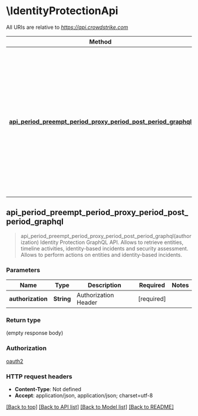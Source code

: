 # \IdentityProtectionApi

All URIs are relative to *<https://api.crowdstrike.com>*

Method | HTTP request | Description
------------- | ------------- | -------------
[**api_period_preempt_period_proxy_period_post_period_graphql**](IdentityProtectionApi.md#api_period_preempt_period_proxy_period_post_period_graphql) | **POST** /identity-protection/combined/graphql/v1 | Identity Protection GraphQL API. Allows to retrieve entities, timeline activities, identity-based incidents and security assessment. Allows to perform actions on entities and identity-based incidents.

## api_period_preempt_period_proxy_period_post_period_graphql

> api_period_preempt_period_proxy_period_post_period_graphql(authorization)
Identity Protection GraphQL API. Allows to retrieve entities, timeline activities, identity-based incidents and security assessment. Allows to perform actions on entities and identity-based incidents.

### Parameters

Name | Type | Description  | Required | Notes
------------- | ------------- | ------------- | ------------- | -------------
**authorization** | **String** | Authorization Header | [required] |

### Return type

 (empty response body)

### Authorization

[oauth2](../README.md#oauth2)

### HTTP request headers

- **Content-Type**: Not defined
- **Accept**: application/json, application/json; charset=utf-8

[[Back to top]](#) [[Back to API list]](../README.md#documentation-for-api-endpoints) [[Back to Model list]](../README.md#documentation-for-models) [[Back to README]](../README.md)
